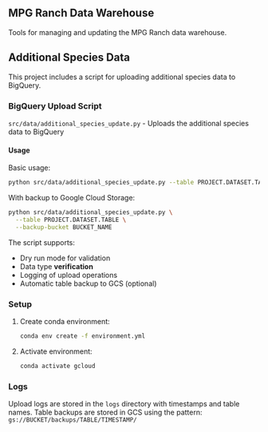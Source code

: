 ## MPG Ranch Data Warehouse

Tools for managing and updating the MPG Ranch data warehouse.

## Additional Species Data

This project includes a script for uploading additional species data to BigQuery.

### BigQuery Upload Script
`src/data/additional_species_update.py` - Uploads the additional species data to BigQuery

#### Usage
Basic usage:
```bash
python src/data/additional_species_update.py --table PROJECT.DATASET.TABLE
```

With backup to Google Cloud Storage:
```bash
python src/data/additional_species_update.py \
  --table PROJECT.DATASET.TABLE \
  --backup-bucket BUCKET_NAME
```

The script supports:
- Dry run mode for validation
- Data type **verification**
- Logging of upload operations
- Automatic table backup to GCS (optional)

### Setup

1. Create conda environment:
   ```bash
   conda env create -f environment.yml
   ```

2. Activate environment:
   ```bash
   conda activate gcloud
   ```

### Logs
Upload logs are stored in the `logs` directory with timestamps and table names.
Table backups are stored in GCS using the pattern: `gs://BUCKET/backups/TABLE/TIMESTAMP/`